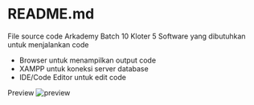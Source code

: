 # README.md

File source code Arkademy Batch 10 Kloter 5
Software yang dibutuhkan untuk menjalankan code
- Browser untuk menampilkan output code
- XAMPP untuk koneksi server database
- IDE/Code Editor untuk edit code

Preview
![preview](https://user-images.githubusercontent.com/50720858/58370360-7268d300-7eba-11e9-8293-3fc618d9be76.PNG)
